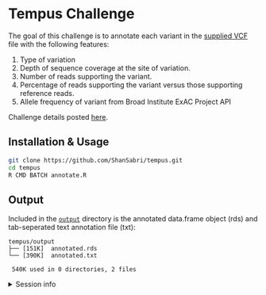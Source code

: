 # Tempus Challenge

The goal of this challenge is to annotate each variant in the [supplied VCF](https://github.com/ShanSabri/tempus/blob/master/data/Challenge_data.vcf) file with the following features: 


1. Type of variation
2. Depth of sequence coverage at the site of variation.
3. Number of reads supporting the variant.
4. Percentage of reads supporting the variant versus those supporting reference reads.
5. Allele frequency of variant from Broad Institute ExAC Project API


Challenge details posted [here](https://github.com/ShanSabri/tempus/blob/master/data/Tempus_Bioinformatics_Challenge.pdf). 


## Installation & Usage

```bash
git clone https://github.com/ShanSabri/tempus.git
cd tempus
R CMD BATCH annotate.R
```

## Output
Included in the [`output`](https://github.com/ShanSabri/tempus/tree/master/output) directory is the annotated data.frame object (rds) and tab-seperated text annotation file (txt): 

```
tempus/output
├── [151K]  annotated.rds
└── [390K]  annotated.txt

 540K used in 0 directories, 2 files
```

<details><summary>Session info</summary>
<p>

``` r
> sessionInfo()
R version 3.6.2 (2019-12-12)
Platform: x86_64-apple-darwin15.6.0 (64-bit)
Running under: macOS Catalina 10.15.4

Matrix products: default
BLAS:   /System/Library/Frameworks/Accelerate.framework/Versions/A/Frameworks/vecLib.framework/Versions/A/libBLAS.dylib
LAPACK: /Library/Frameworks/R.framework/Versions/3.6/Resources/lib/libRlapack.dylib

locale:
[1] en_US.UTF-8/en_US.UTF-8/en_US.UTF-8/C/en_US.UTF-8/en_US.UTF-8

attached base packages:
[1] parallel  stats4    stats     graphics  grDevices utils     datasets  methods   base     

other attached packages:
 [1] SNPlocs.Hsapiens.dbSNP144.GRCh37_0.99.20 BSgenome_1.54.0                          rtracklayer_1.46.0                      
 [4] Biostrings_2.54.0                        XVector_0.26.0                           MafDb.ExAC.r1.0.nonTCGA.hs37d5_3.10.0   
 [7] GenomicScores_1.10.0                     GenomicRanges_1.38.0                     GenomeInfoDb_1.22.0                     
[10] IRanges_2.20.2                           S4Vectors_0.24.3                         BiocGenerics_0.32.0                     
[13] vcfR_1.11.0                             

loaded via a namespace (and not attached):
 [1] Biobase_2.46.0                httr_1.4.1                    bit64_0.9-7                   viridisLite_0.3.0            
 [5] AnnotationHub_2.18.0          splines_3.6.2                 shiny_1.4.0                   assertthat_0.2.1             
 [9] memuse_4.1-0                  interactiveDisplayBase_1.24.0 BiocManager_1.30.10           BiocFileCache_1.10.2         
[13] blob_1.2.1                    GenomeInfoDbData_1.2.2        Rsamtools_2.2.3               yaml_2.2.1                   
[17] BiocVersion_3.10.1            pillar_1.4.4                  RSQLite_2.2.0                 lattice_0.20-40              
[21] glue_1.4.1                    digest_0.6.25                 promises_1.1.0                htmltools_0.4.0              
[25] httpuv_1.5.2                  Matrix_1.2-18                 XML_3.99-0.3                  pkgconfig_2.0.3              
[29] zlibbioc_1.32.0               purrr_0.3.4                   xtable_1.8-4                  later_1.0.0                  
[33] BiocParallel_1.20.1           tibble_3.0.1                  mgcv_1.8-31                   ellipsis_0.3.1               
[37] pacman_0.5.1                  SummarizedExperiment_1.16.1   magrittr_1.5                  crayon_1.3.4                 
[41] mime_0.9                      memoise_1.1.0                 nlme_3.1-145                  MASS_7.3-51.5                
[45] vegan_2.5-6                   tools_3.6.2                   lifecycle_0.2.0               matrixStats_0.55.0           
[49] cluster_2.1.0                 DelayedArray_0.12.2           AnnotationDbi_1.48.0          compiler_3.6.2               
[53] rlang_0.4.6                   grid_3.6.2                    RCurl_1.98-1.1                rstudioapi_0.11              
[57] rappdirs_0.3.1                bitops_1.0-6                  DBI_1.1.0                     curl_4.3                     
[61] R6_2.4.1                      GenomicAlignments_1.22.1      dplyr_0.8.5                   pinfsc50_1.1.0               
[65] fastmap_1.0.1                 bit_1.1-15.2                  permute_0.9-5                 ape_5.3                      
[69] Rcpp_1.0.4.6                  vctrs_0.3.0                   dbplyr_1.4.2                  tidyselect_1.1.0     
```
</p>
</details>
